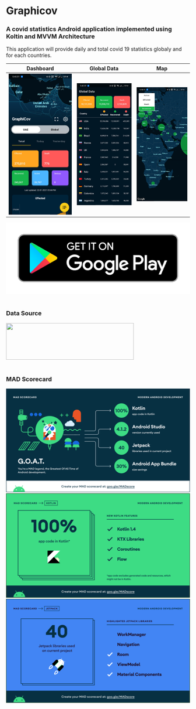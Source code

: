 # Graphicov
### A covid statistics Android application implemented using Koltin and MVVM Architecture

This application will provide daily and total covid 19 statistics globaly and for each countries.


Dashboard             |  Global Data        |  Map
:-------------------------:|:-------------------------:|:-------------------------:
![](dashboard.jpg)  |  ![](global_data.jpg)           | ![](map.jpg)




[![Play Store Link](google-play-badge.png)](https://play.google.com/store/apps/details?id=com.appat.graphicov)<br/><br/>


### Data Source
<a href="https://disease.sh/docs/">
<img src="https://raw.githubusercontent.com/disease-sh/API/master/public/assets/img/logo.png" width="350" height="100" >
</a>
<br/><br/>

### MAD Scorecard  
[![Mad Score](MadScore/summary.png)](https://madscorecard.withgoogle.com/scorecards/2942804448/)
[![Mad Score](MadScore/kotlin.png)](https://madscorecard.withgoogle.com/scorecards/2942804448/)
[![Mad Score](MadScore/jetpack.png)](https://madscorecard.withgoogle.com/scorecards/2942804448/)
